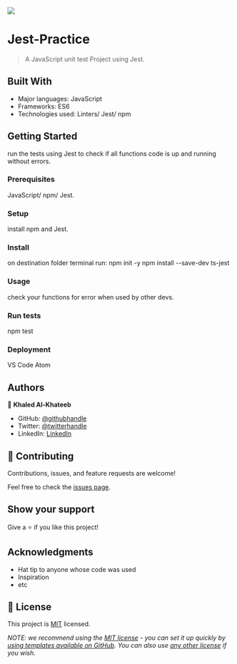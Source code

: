 ![](https://img.shields.io/badge/Microverse-blueviolet)

# Jest-Practice

> A JavaScript unit test Project using Jest.


## Built With

- Major languages: JavaScript
- Frameworks: ES6
- Technologies used: Linters/ Jest/ npm

## Getting Started
run the tests using Jest to check if all functions code is up and running without errors.

### Prerequisites
JavaScript/ npm/ Jest.

### Setup
install npm and Jest.

### Install
on destination folder terminal run:
npm init -y
npm install --save-dev ts-jest

### Usage
check your functions for error when used by other devs.

### Run tests
npm test

### Deployment
VS Code
Atom

## Authors

👤 **Khaled Al-Khateeb**

- GitHub: [@githubhandle](https://github.com/Khaled-AlKhateeb)
- Twitter: [@twitterhandle](https://twitter.com/KhaledA93751489)
- LinkedIn: [LinkedIn](https://www.linkedin.com/in/khaled-al-khateeb-3a1013247/)

## 🤝 Contributing

Contributions, issues, and feature requests are welcome!

Feel free to check the [issues page](../../issues/).

## Show your support

Give a ⭐️ if you like this project!

## Acknowledgments

- Hat tip to anyone whose code was used
- Inspiration
- etc

## 📝 License

This project is [MIT](./LICENSE) licensed.

_NOTE: we recommend using the [MIT license](https://choosealicense.com/licenses/mit/) - you can set it up quickly by [using templates available on GitHub](https://docs.github.com/en/communities/setting-up-your-project-for-healthy-contributions/adding-a-license-to-a-repository). You can also use [any other license](https://choosealicense.com/licenses/) if you wish._
